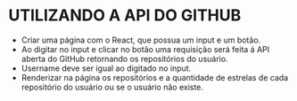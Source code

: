 # UTILIZANDO A API DO GITHUB

- Criar uma página com o React, que possua um input e um botão. 
- Ao digitar no input e clicar no botão uma requisição será feita á API aberta do GitHub retornando os repositórios do usuário.
- Username deve ser igual ao digitado no input. 
- Renderizar na página os repositórios e a quantidade de estrelas de cada repositório do usuário ou se o usuário não existe.
